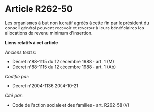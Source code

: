 # Article R262-50

Les organismes à but non lucratif agréés à cette fin par le président du conseil général peuvent recevoir et reverser à leurs
bénéficiaires les allocations de revenu minimum d'insertion.

**Liens relatifs à cet article**

_Anciens textes_:

  - Décret n°88-1115 du 12 décembre 1988 - art. 1 (M)
  - Décret n°88-1115 du 12 décembre 1988 - art. 1 (Ab)

_Codifié par_:

  - Décret n°2004-1136 2004-10-21

_Cité par_:

  - Code de l'action sociale et des familles - art. R262-58 (V)
